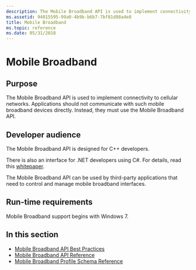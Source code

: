 ```yaml
---
description: The Mobile Broadband API is used to implement connectivity to cellular networks. Applications should not communicate with such mobile broadband devices directly. Instead, they must use the Mobile Broadband API.
ms.assetid: 94015595-99a0-4b9b-b6b7-7bf81d88a4e8
title: Mobile Broadband
ms.topic: reference
ms.date: 05/31/2018
---
```


# Mobile Broadband

## Purpose

The Mobile Broadband API is used to implement connectivity to cellular networks. Applications should not communicate with such mobile broadband devices directly. Instead, they must use the Mobile Broadband API.

## Developer audience

The Mobile Broadband API is designed for C++ developers.

There is also an interface for .NET developers using C\#. For details, read this [whitepaper](https://www.microsoft.com/whdc/connect/wireless/MB_ManagedCode.mspx).

The Mobile Broadband API can be used by third-party applications that need to control and manage mobile broadband interfaces.

## Run-time requirements

Mobile Broadband support begins with Windows 7.

## In this section

-   [Mobile Broadband API Best Practices](mobile-broadband-best-practices.md)
-   [Mobile Broadband API Reference](mobile-broadband-networks-api-reference.md)
-   [Mobile Broadband Profile Schema Reference](schema-schema.md)
